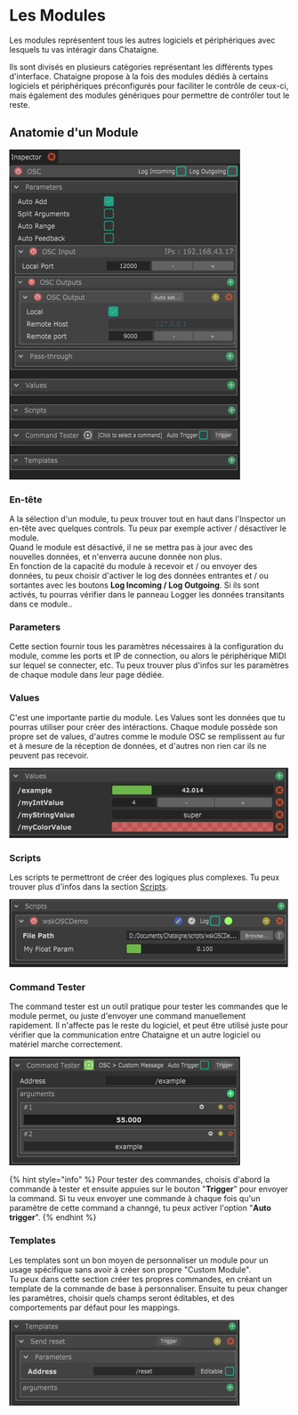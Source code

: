 # Les Modules

Les modules représentent tous les autres logiciels et périphériques avec lesquels tu vas intéragir dans Chataigne.

Ils sont divisés en plusieurs catégories représentant les différents types d'interface. Chataigne propose à la fois des modules dédiés à certains logiciels et périphériques préconfigurés pour faciliter le contrôle de ceux-ci, mais également des modules génériques pour permettre de contrôler tout le reste.

## Anatomie d'un Module

![The Inspector view of an OSC Module](../.gitbook/assets/osc.png)

### En-tête

A la sélection d'un module, tu peux trouver tout en haut dans l'Inspector un en-tête avec quelques controls. Tu peux par exemple activer / désactiver le module.  
Quand le module est désactivé, il ne se mettra pas à jour avec des nouvelles données, et n'enverra aucune donnée non plus.  
En fonction de la capacité du module à recevoir et / ou envoyer des données, tu peux choisir d'activer le log des données entrantes et / ou sortantes avec les boutons **Log Incoming / Log Outgoing**. Si ils sont activés, tu pourras vérifier dans le panneau Logger les données transitants dans ce module..

### Parameters

Cette section fournir tous les paramètres nécessaires à la configuration du module, comme les ports et IP de connection, ou alors le périphérique MIDI sur lequel se connecter, etc. Tu peux trouver plus d'infos sur les paramètres de chaque module dans leur page dédiée.

### Values

C'est une importante partie du module. Les Values sont les données que tu pourras utiliser pour créer des intéractions. Chaque module possède son propre set de values, d'autres comme le module OSC se remplissent au fur et à mesure de la réception de données, et d'autres non rien car ils ne peuvent pas recevoir.

![](../.gitbook/assets/osc_values.png)

### Scripts

Les scripts te permettront de créer des logiques plus complexes. Tu peux trouver plus d'infos dans la section [Scripts](../scripting/introduction_to_scripts.md).

![](../.gitbook/assets/module_scripts.png)

### Command Tester

The command tester est un outil pratique pour tester les commandes que le module permet, ou juste d'envoyer une command manuellement rapidement. Il n'affecte pas le reste du logiciel, et peut être utilisé juste pour vérifier que la communication entre Chataigne et un autre logiciel ou matériel marche correctement.

![](../.gitbook/assets/command-tester.png)

{% hint style="info" %}
Pour tester des commandes, choisis d'abord la commande à tester et ensuite appuies sur le bouton "**Trigger**" pour envoyer la command. Si tu veux envoyer une commande à chaque fois qu'un paramètre de cette command a channgé, tu peux activer l'option "**Auto trigger**".
{% endhint %}

### Templates

Les templates sont un bon moyen de personnaliser un module pour un usage spécifique sans avoir à créer son propre "Custom Module".  
Tu peux dans cette section créer tes propres commandes, en créant un template de la commande de base à personnaliser. Ensuite tu peux changer les paramètres, choisir quels champs seront éditables, et des comportements par défaut pour les mappings.

![](../.gitbook/assets/template.png)

